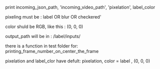 
print
		incoming_json_path, 'incoming_video_path',  'pixelation', label_color


pixeling must be  :
		label OR blur OR checkered'
		
color shuld be RGB, like this :
		(0, 0, 0)
		
output_path will be in :
	/label/inputs/
	
there is a function in test folder for:
		printing_frame_number_on_center_the_frame

pixelation and label_clor have defult:
	pixelation, color = label , (0, 0, 0)
